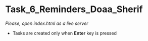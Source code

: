 # Task_6_Reminders_Doaa_Sherif
*Please, open index.html as a live server*
* Tasks are created only when **Enter** key is pressed 